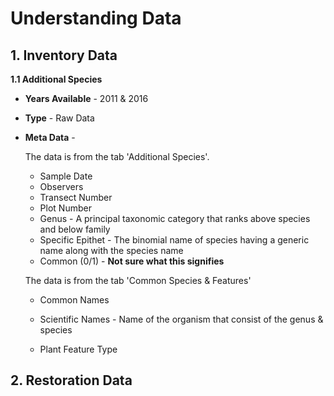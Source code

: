 # Understanding Data

## 1. Inventory Data

**1.1 Additional Species** 

- **Years Available** - 2011 & 2016

- **Type** - Raw Data

- **Meta Data** - 

  The data is from the tab 'Additional Species'. 

  - Sample Date
  - Observers
  - Transect Number
  - Plot Number
  - Genus - A principal taxonomic category that ranks above species and below family
  - Specific Epithet - The binomial name of species having a generic name along with the species name
  - Common (0/1) - **Not sure what this signifies**

  The data is from the tab 'Common Species & Features'

  - Common Names

  - Scientific Names - Name of the organism that consist of the genus & species

  - Plant Feature Type 

## 2. Restoration Data

